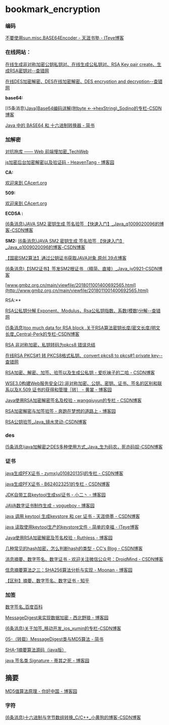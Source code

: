 # bookmark_encryption

### 编码

[不要使用sun.misc.BASE64Encoder - 天涯书塾 - ITeye博客](http://fableking.iteye.com/blog/1426410)

### 在线网站：

[在线生成非对称加密公钥私钥对、在线生成公私钥对、RSA Key pair create、生成RSA密钥对--查错网](http://web.chacuo.net/netrsakeypair)

[在线DES加密解密、DES在线加密解密、DES encryption and decryption--查错网](http://tool.chacuo.net/cryptdes)

**base64:**

[(5条消息)[Java\]Base64编码详解(附byte ←→hexString)_Sodino的专栏-CSDN博客](https://blog.csdn.net/sodino/article/details/6137761?utm_medium=distribute.pc_relevant_t0.none-task-blog-BlogCommendFromMachineLearnPai2-1.channel_param&depth_1-utm_source=distribute.pc_relevant_t0.none-task-blog-BlogCommendFromMachineLearnPai2-1.channel_param)

[Java 中的 BASE64 和 十六进制转换器 - 简书](https://www.jianshu.com/p/4c1c70cc26f6)



### 加解密



[对抗拖库 ―― Web 前端慢加密_TechWeb](http://www.techweb.com.cn/network/system/2015-12-01/2234147.shtml)

[js加密后台加密解密以及验证码 - HeavenTang - 博客园](https://www.cnblogs.com/heavenTang/p/7306447.html)

**CA:**

[欢迎来到 CAcert.org](http://www.cacert.org/)

**509:**

[欢迎来到 CAcert.org](http://www.cacert.org/)



**ECDSA :**

[(6条消息)JAVA SM2 密钥生成 签名验签 【快速入门】_Java_q1009020096的博客-CSDN博客](https://blog.csdn.net/q1009020096/article/details/85115698)

**SM2:** [(6条消息)JAVA SM2 密钥生成 签名验签 【快速入门】_Java_q1009020096的博客-CSDN博客](https://blog.csdn.net/q1009020096/article/details/85115698)

[【国密SM2算法】通过公钥证书获取JAVA对象 原创 39点博客](http://www.39dian.com/?id=42)

[(6条消息)【SM2证书】签发SM2根证书 （精简、直接）_Java_jy0921-CSDN博客](https://blog.csdn.net/ca1m0921/article/details/101074175)

[www.gmbz.org.cn/main/viewfile/2018011001400692565.html](http://www.gmbz.org.cn/main/viewfile/2018011001400692565.html)

RSA:**

[RSA公私钥分解 Exponent、Modulus，Rsa公私钥指数、系数(模数)分解--查错网](http://tool.chacuo.net/cryptrsakeyparse/)

[(5条消息)too much data for RSA block .关于RSA算法密钥长度/密文长度/明文长度_Central-Perk的专栏-CSDN博客](https://blog.csdn.net/centralperk/article/details/8553759)

[RSA 非对称加密，私钥转码为pkcs8 错误总结](http://www.mamicode.com/info-detail-2372296.html)

[在线RSA PKCS#1 转 PKCS8格式私钥、convert pkcs8 to pkcs#1 private key--查错网](http://tool.chacuo.net/cryptrsapkcs1pkcs8/)

[RSA加密、解密、加签、验签以及生成公私钥 - 爱吃袜子的二哈 - CSDN博客](https://blog.csdn.net/qq_35917800/article/details/79363473)

[WSE3.0构建Web服务安全(2):非对称加密、公钥、密钥、证书、签名的区别和联系以及X.509 证书的获得和管理［转］ - 黄裳 - 博客园](https://www.cnblogs.com/xus95/articles/1425810.html)

[Java使用RSA加密解密签名及校验 - wangqiuyun的专栏 - CSDN博客](https://blog.csdn.net/wangqiuyun/article/details/42143957)

[RSA加密解密与加签验签 - 奔跑在梦想的道路上 - 博客园](https://www.cnblogs.com/lizhangyong/p/8379420.html)

[RSA公钥验签_Java_镜水灵动-CSDN博客](https://blog.csdn.net/u014172271/article/details/80994414)



### des

[(5条消息)java加解密之DES多种使用方式_Java_生为码农，死亦码奴-CSDN博客](https://blog.csdn.net/qq_18870023/article/details/52180768?depth_1-utm_source=distribute.pc_relevant.none-task&utm_source=distribute.pc_relevant.none-task)

### 证书

[java生成PFX证书 - zymx(u010820135)的专栏 - CSDN博客](https://blog.csdn.net/kexiuyi/article/details/52413079)

[java生成PFX证书 - B624023251的专栏 - CSDN博客](https://blog.csdn.net/b624023251/article/details/38395969)

[JDK自带工具keytool生成ssl证书 - 小二丶 - 博客园](https://www.cnblogs.com/zhangzb/p/5200418.html)

[JAVA数字证书制作生成 - vogueboy - 博客园](https://www.cnblogs.com/vogueboy/p/5823178.html)

[java 调用 keytool 生成keystore 和 cer 证书 - 天涯倚墨 - CSDN博客](https://blog.csdn.net/BobChao0730/article/details/41129421)

[java 读取使用keytool生产的keystore文件 - 简单的幸福 - ITeye博客](http://hw1287789687.iteye.com/blog/1965999)

[Java使用RSA加密解密及签名校验 - Ruthless - 博客园](https://www.cnblogs.com/linjiqin/p/6005626.html)

[几种常见的hash加密，怎么判断hash的类型 - CC's Blog - CSDN博客](https://blog.csdn.net/change518/article/details/8541024)

[消息摘要、数字签名、数字证书 - 欢迎关注微信公众号：DroidMind - CSDN博客](https://blog.csdn.net/hp910315/article/details/77685139)

[信息摘要算法之三：SHA256算法分析与实现 - Moonan - 博客园](https://www.cnblogs.com/foxclever/p/8370712.html)

[【区别】摘要、数字签名、数字证书 - 知乎](https://zhuanlan.zhihu.com/p/32754315)

### 加签

[数字签名_百度百科](https://baike.baidu.com/item/数字签名/212550?fr=aladdin)

[MessageDigest来实现数据加密 - 西北野狼 - 博客园](https://www.cnblogs.com/androidsuperman/p/10296668.html)

[(6条消息)关于加签_移动开发_ios_xumin的专栏-CSDN博客](https://blog.csdn.net/ios_xumin/article/details/53761181)

[05-（转载）MessageDigest类与MD5算法 - 简书](https://www.jianshu.com/p/decc4dda9153)



[SHA-1摘要算法源码（java版）](http://www.360doc.com/content/11/0605/19/1542811_121880079.shtml)

[java 签名类 Signature - 蒂其之死 - 博客园](https://www.cnblogs.com/yelongsan/p/6343985.html)



## 摘要

[MD5值算法原理 - 你好中国 - 博客园](https://www.cnblogs.com/ttss/p/4243274.html)

### 字符

[(6条消息)十六进制与字节数组转换_C/C++_小黄狗的博客-CSDN博客](https://blog.csdn.net/little_soybean/article/details/80506814)